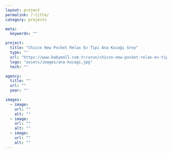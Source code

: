 ```yaml
---
layout: project
permalink: /:title/
category: projects

meta:
  keywords: ""

project:
  title: "Chicco New Pocket Relax Ev Tipi Ana Kucağı Grey"
  type: ""
  url: "https://www.babymall.com.tr/urun/chicco-new-pocket-relax-ev-tipi-ana-kucagi-chc-7982547-a-grey"
  logo: "assets/images/ana-kucagi.jpg"
  tech: ""

agency:
  title: ""
  url: ""
  year: ""

images:
  - image:
    url: ""
    alt: ""
  - image:
    url: ""
    alt: ""
  - image:
    url: ""
    alt: ""
---
```

<p></p>
